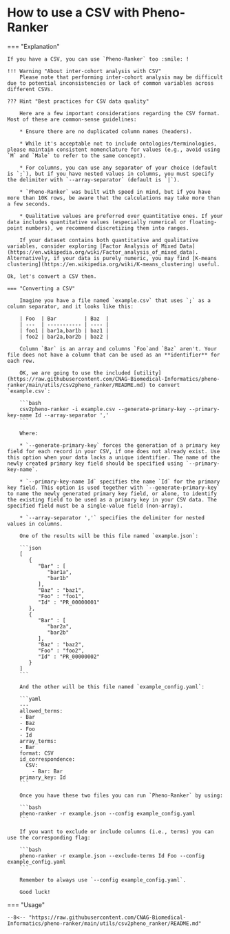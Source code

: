 # How to use a CSV with Pheno-Ranker

=== "Explanation"

    If you have a CSV, you can use `Pheno-Ranker` too :smile: !
    
    !!! Warning "About inter-cohort analysis with CSV"
        Please note that performing inter-cohort analysis may be difficult due to potential inconsistencies or lack of common variables across different CSVs.
    
    ??? Hint "Best practices for CSV data quality"
    
        Here are a few important considerations regarding the CSV format. Most of these are common-sense guidelines:
              
        * Ensure there are no duplicated column names (headers).
           
        * While it's acceptable not to include ontologies/terminologies, please maintain consistent nomenclature for values (e.g., avoid using `M` and `Male` to refer to the same concept).
              
        * For columns, you can use any separator of your choice (default is `;`), but if you have nested values in columns, you must specify the delimiter with `--array-separator` (default is `|`).
                 
        * `Pheno-Ranker` was built with speed in mind, but if you have more than 10K rows, be aware that the calculations may take more than a few seconds.
    
        * Qualitative values are preferred over quantitative ones. If your data includes quantitative values (especially numerical or floating-point numbers), we recommend discretizing them into ranges.
    
        If your dataset contains both quantitative and qualitative variables, consider exploring [Factor Analysis of Mixed Data](https://en.wikipedia.org/wiki/Factor_analysis_of_mixed_data). Alternatively, if your data is purely numeric, you may find [K-means clustering](https://en.wikipedia.org/wiki/K-means_clustering) useful.
    
    Ok, let's convert a CSV then.
    
    === "Converting a CSV"
    
        Imagine you have a file named `example.csv` that uses `;` as a column separator, and it looks like this:
        
        | Foo  | Bar         | Baz  |
        | ---  | ----------- | ---- |
        | foo1 | bar1a,bar1b | baz1 |
        | foo2 | bar2a,bar2b | baz2 |
        
        Column `Bar` is an array and columns `Foo`and `Baz` aren't. Your file does not have a column that can be used as an **identifier** for each row.
        
        OK, we are going to use the included [utility](https://raw.githubusercontent.com/CNAG-Biomedical-Informatics/pheno-ranker/main/utils/csv2pheno_ranker/README.md) to convert `example.csv`:
        
        ```bash
        csv2pheno-ranker -i example.csv --generate-primary-key --primary-key-name Id --array-separator ','
        ```
        
        Where:
        
        * `--generate-primary-key` forces the generation of a primary key field for each record in your CSV, if one does not already exist. Use this option when your data lacks a unique identifier. The name of the newly created primary key field should be specified using `--primary-key-name`.

        * `--primary-key-name Id` specifies the name `Id` for the primary key field. This option is used together with `--generate-primary-key` to name the newly generated primary key field, or alone, to identify the existing field to be used as a primary key in your CSV data. The specified field must be a single-value field (non-array).

        * `--array-separator ','` specifies the delimiter for nested values in columns.

        One of the results will be this file named `example.json`:
        
        ```json
        [
           {
              "Bar" : [
                 "bar1a",
                 "bar1b"
              ],
              "Baz" : "baz1",
              "Foo" : "foo1",
              "Id" : "PR_00000001"
           },
           {
              "Bar" : [
                 "bar2a",
                 "bar2b"
              ],
              "Baz" : "baz2",
              "Foo" : "foo2",
              "Id" : "PR_00000002"
           }
        ]
        ```
        
        And the other will be this file named `example_config.yaml`:
        
        ```yaml
        ---
        allowed_terms:
        - Bar
        - Baz
        - Foo
        - Id
        array_terms:
        - Bar
        format: CSV
        id_correspondence:
          CSV:
            - Bar: Bar
        primary_key: Id
        ```
        
        Once you have these two files you can run `Pheno-Ranker` by using:
        
        ```bash
        pheno-ranker -r example.json --config example_config.yaml
        ```

        If you want to exclude or include columns (i.e., terms) you can use the corresponding flag:

        ```bash
        pheno-ranker -r example.json --exclude-terms Id Foo --config example_config.yaml
        ```

        Remember to always use `--config example_config.yaml`.
        
        Good luck!
    
    
=== "Usage"

    --8<-- "https://raw.githubusercontent.com/CNAG-Biomedical-Informatics/pheno-ranker/main/utils/csv2pheno_ranker/README.md"

